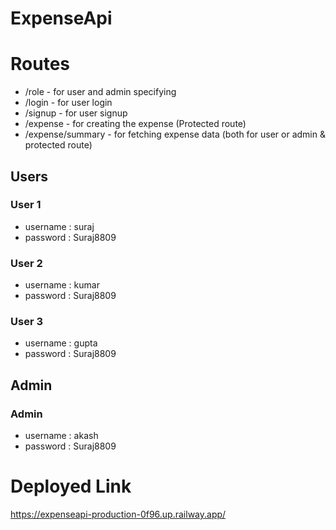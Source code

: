 # ExpenseApi

# Routes 

- /role - for user and admin specifying 
- /login - for user login 
- /signup - for user signup
- /expense - for creating the expense (Protected route)
- /expense/summary - for fetching expense data (both for user or admin & protected route)

## Users 

### User 1
- username : suraj
- password : Suraj8809

### User 2 
- username : kumar
- password : Suraj8809

### User 3
- username : gupta
- password : Suraj8809

## Admin

### Admin 
- username : akash
- password : Suraj8809


# Deployed Link 
https://expenseapi-production-0f96.up.railway.app/
